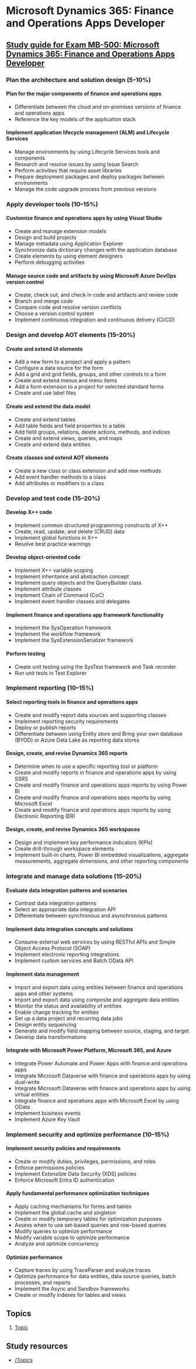 # Microsoft Dynamics 365: Finance and Operations Apps Developer

## [Study guide for Exam MB-500: Microsoft Dynamics 365: Finance and Operations Apps Developer](https://learn.microsoft.com/en-us/credentials/certifications/resources/study-guides/mb-500)

### Plan the architecture and solution design (5–10%)

#### Plan for the major components of finance and operations apps

- Differentiate between the cloud and on-premises versions of finance and operations apps
- Reference the key models of the application stack

#### Implement application lifecycle management (ALM) and Lifecycle Services

- Manage environments by using Lifecycle Services tools and components
- Research and resolve issues by using Issue Search
- Perform activities that require asset libraries
- Prepare deployment packages and deploy packages between environments
- Manage the code upgrade process from previous versions

### Apply developer tools (10–15%)

#### Customize finance and operations apps by using Visual Studio

- Create and manage extension models
- Design and build projects
- Manage metadata using Application Explorer
- Synchronize data dictionary changes with the application database
- Create elements by using element designers
- Perform debugging activities

#### Manage source code and artifacts by using Microsoft Azure DevOps version control

- Create, check out, and check in code and artifacts and review code
- Branch and merge code
- Compare code and resolve version conflicts
- Choose a version control system
- Implement continuous integration and continuous delivery (CI/CD)

### Design and develop AOT elements (15–20%)

#### Create and extend UI elements

- Add a new form to a project and apply a pattern
- Configure a data source for the form
- Add a grid and grid fields, groups, and other controls to a form
- Create and extend menus and menu items
- Add a form extension to a project for selected standard forms
- Create and use label files

#### Create and extend the data model

- Create and extend tables
- Add table fields and field properties to a table
- Add field groups, relations, delete actions, methods, and indices
- Create and extend views, queries, and maps
- Create and extend data entities

#### Create classes and extend AOT elements

- Create a new class or class extension and add new methods
- Add event handler methods to a class
- Add attributes or modifiers to a class

### Develop and test code (15–20%)

#### Develop X++ code

- Implement common structured programming constructs of X++
- Create, read, update, and delete (CRUD) data
- Implement global functions in X++
- Resolve best practice warnings

#### Develop object-oriented code

- Implement X++ variable scoping
- Implement inheritance and abstraction concept
- Implement query objects and the QueryBuilder class
- Implement attribute classes
- Implement Chain of Command (CoC)
- Implement event handler classes and delegates

#### Implement finance and operations app framework functionality

- Implement the SysOperation framework
- Implement the workflow framework
- Implement the SysExtensionSerializer framework

#### Perform testing

- Create unit testing using the SysTest framework and Task recorder
- Run unit tests in Test Explorer

### Implement reporting (10–15%)

#### Select reporting tools in finance and operations apps

- Create and modify report data sources and supporting classes
- Implement reporting security requirements
- Deploy or publish reports
- Differentiate between using Entity store and Bring your own database (BYOD) or Azure Data Lake as reporting data stores

#### Design, create, and revise Dynamics 365 reports

- Determine when to use a specific reporting tool or platform
- Create and modify reports in finance and operations apps by using SSRS
- Create and modify finance and operations apps reports by using Power BI
- Create and modify finance and operations apps reports by using Microsoft Excel
- Create and modify finance and operations apps reports by using Electronic Reporting (ER)

#### Design, create, and revise Dynamics 365 workspaces

- Design and implement key performance indicators (KPIs)
- Create drill-through workspace elements
- Implement built-in charts, Power BI embedded visualizations, aggregate measurements, aggregate dimensions, and other reporting components

### Integrate and manage data solutions (15–20%)

#### Evaluate data integration patterns and scenarios

- Contrast data integration patterns
- Select an appropriate data integration API
- Differentiate between synchronous and asynchronous patterns

#### Implement data integration concepts and solutions

- Consume external web services by using RESTful APIs and Simple Object Access Protocol (SOAP)
- Implement electronic reporting integrations
- Implement custom services and Batch OData API

#### Implement data management

- Import and export data using entities between finance and operations apps and other systems
- Import and export data using composite and aggregate data entities
- Monitor the status and availability of entities
- Enable change tracking for entities
- Set up a data project and recurring data jobs
- Design entity sequencing
- Generate and modify field mapping between source, staging, and target
- Develop data transformations

#### Integrate with Microsoft Power Platform, Microsoft 365, and Azure

- Integrate Power Automate and Power Apps with finance and operations apps
- Integrate Microsoft Dataverse with finance and operations apps by using dual-write
- Integrate Microsoft Dataverse with finance and operations apps by using virtual entities
- Integrate finance and operations apps with Microsoft Excel by using OData
- Implement business events
- Implement Azure Key Vault

### Implement security and optimize performance (10–15%)

#### Implement security policies and requirements

- Create or modify duties, privileges, permissions, and roles
- Enforce permissions policies
- Implement Extensible Data Security (XDS) policies
- Enforce Microsoft Entra ID authentication

#### Apply fundamental performance optimization techniques

- Apply caching mechanisms for forms and tables
- Implement the global cache and singleton
- Create or modify temporary tables for optimization purposes
- Assess when to use set-based queries and row-based queries
- Modify queries to optimize performance
- Modify variable scope to optimize performance
- Analyze and optimize concurrency

#### Optimize performance

- Capture traces by using TraceParser and analyze traces
- Optimize performance for data entities, data source queries, batch processes, and reports
- Implement the Async and Sandbox frameworks
- Create or modify indexes for tables and views

## Topics

1. [Topic](https://#)

## Study resources

- [/Topics](/Topics/)
